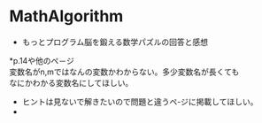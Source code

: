 # MathAlgorithm
* もっとプログラム脳を鍛える数学パズルの回答と感想  

*p.14や他のペ－ジ  
変数名がn,mではなんの変数かわからない。多少変数名が長くても  
なにかわかる変数名にしてほしい。  
* ヒントは見ないで解きたいので問題と違うペ-ジに掲載してほしい。  
* 
